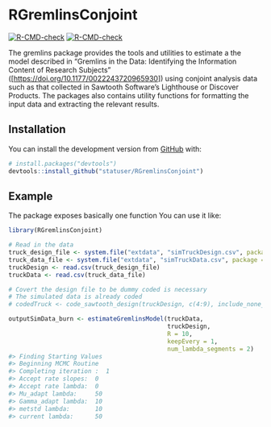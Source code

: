 
<!-- README.md is generated from README.Rmd. Please edit that file -->

# RGremlinsConjoint

<!-- badges: start -->

[![R-CMD-check](https://github.com/statuser/RGremlinsConjoint/workflows/R-CMD-check/badge.svg)](https://github.com/statuser/RGremlinsConjoint/actions)
[![R-CMD-check](https://github.com/statuser/RGremlinsConjoint/actions/workflows/R-CMD-check.yaml/badge.svg)](https://github.com/statuser/RGremlinsConjoint/actions/workflows/R-CMD-check.yaml)
<!-- badges: end -->

The gremlins package provides the tools and utilities to estimate a the
model described in “Gremlins in the Data: Identifying the Information
Content of Research Subjects”
(\[<https://doi.org/10.1177/0022243720965930>\]) using conjoint analysis
data such as that collected in Sawtooth Software’s Lighthouse or
Discover Products. The packages also contains utility functions for
formatting the input data and extracting the relevant results.

## Installation

<!-- You can install the released version of RGremlinsConjoint from [CRAN](https://CRAN.R-project.org) with: -->
<!-- ``` r -->
<!-- install.packages("RGremlinsConjoint") -->
<!-- ``` -->

You can install the development version from
[GitHub](https://github.com/) with:

``` r
# install.packages("devtools")
devtools::install_github("statuser/RGremlinsConjoint")
```

## Example

The package exposes basically one function You can use it like:

``` r
library(RGremlinsConjoint)

# Read in the data
truck_design_file <- system.file("extdata", "simTruckDesign.csv", package = "RGremlinsConjoint")
truck_data_file <- system.file("extdata", "simTruckData.csv", package = "RGremlinsConjoint")
truckDesign <- read.csv(truck_design_file)
truckData <- read.csv(truck_data_file)

# Covert the design file to be dummy coded is necessary
# The simulated data is already coded
# codedTruck <- code_sawtooth_design(truckDesign, c(4:9), include_none_option=TRUE)

outputSimData_burn <- estimateGremlinsModel(truckData,
                                            truckDesign,
                                            R = 10,
                                            keepEvery = 1,
                                            num_lambda_segments = 2)
#> Finding Starting Values
#> Beginning MCMC Routine
#> Completing iteration :  1 
#> Accept rate slopes:  0 
#> Accept rate lambda:  0 
#> Mu_adapt lambda:     50 
#> Gamma_adapt lambda:  10 
#> metstd lambda:       10 
#> current lambda:      50
```
